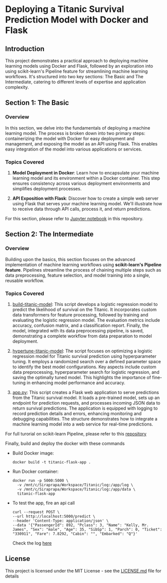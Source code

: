 # Deploying a Titanic Survival Prediction Model with Docker and Flask

## Introduction
This project demonstrates a practical approach to deploying machine learning models using Docker and Flask, followed by an exploration into using scikit-learn's Pipeline feature for streamlining machine learning workflows. It's structured into two key sections: The Basic and The Intermediate, catering to different levels of expertise and application complexity.

## Section 1: The Basic

### Overview
In this section, we delve into the fundamentals of deploying a machine learning model. The process is broken down into two primary steps: containerizing the model with Docker for easy deployment and management, and exposing the model as an API using Flask. This enables easy integration of the model into various applications or services.

### Topics Covered
1. **Model Deployment in Docker**: Learn how to encapsulate your machine learning model and its environment within a Docker container. This step ensures consistency across various deployment environments and simplifies deployment processes.

2. **API Exposition with Flask**: Discover how to create a simple web server using Flask that serves your machine learning model. We'll illustrate how to receive data through API calls, process it, and return predictions.

For this section, please refer to [Jupyter notebook](Deploying%20a%20Titanic%20Survival%20Prediction%20Model%20with%20Docker%20and%20Flask.ipynb) in this repository.

## Section 2: The Intermediate

### Overview
Building upon the basics, this section focuses on the advanced implementation of machine learning workflows using **scikit-learn's Pipeline feature**. Pipelines streamline the process of chaining multiple steps such as data preprocessing, feature selection, and model training into a single, reusable workflow.

### Topics Covered

1. [build-titanic-model](build-titanic-model.py): This script develops a logistic regression model to predict the likelihood of survival on the Titanic. It incorporates custom data transformers for feature processing, followed by training and evaluating the logistic regression model. The evaluation metrics include accuracy, confusion matrix, and a classification report. Finally, the model, integrated with its data preprocessing pipeline, is saved, demonstrating a complete workflow from data preparation to model deployment.

2. [hypertune-titanic-model](hypertune-titanic-model.py): The script focuses on optimizing a logistic regression model for Titanic survival prediction using hyperparameter tuning. It employs a randomized search over a defined parameter space to identify the best model configurations. Key aspects include custom data preprocessing, hyperparameter search for logistic regression, and saving the optimally tuned model. This highlights the importance of fine-tuning in enhancing model performance and accuracy.

3. [app.py](app.py): This script creates a Flask web application to serve predictions from the Titanic survival model. It loads a pre-trained model, sets up an endpoint for prediction requests, and processes incoming JSON data to return survival predictions. The application is equipped with logging to record prediction details and errors, enhancing monitoring and debugging capabilities. The structure demonstrates how to integrate a machine learning model into a web service for real-time predictions.

For full turorial on scikit-learn Pipeline, please refer to this [repository](https://github.com/swatakit/ml-workflow-sklearn-pipeline)

Finally, build and deploy the docker with these commands

- Build Docker image: 
    ```
    docker build -t titanic-flask-app .
    ```
  
- Run Docker container:
    ```
    docker run -p 5000:5000 \
      -v /mnt/c/Siraprapa/Workspace/Titanic/log:/app/log \
      -v /mnt/c/Siraprapa/Workspace/Titanic/log:/app/data \
      titanic-flask-app
    ```
- To test the app, fire an api call
    ```
    curl --request POST \
    --url http://localhost:5000/predict \
    --header 'Content-Type: application/json' \
    --data '{"PassengerId": 892, "Pclass": 3, "Name": "Kelly, Mr. James", "Sex": "male", "Age": 35, "SibSp": 1, "Parch": 0, "Ticket": "330911", "Fare": 7.8292, "Cabin": "", "Embarked": "Q"}'
  ```

  Check the log [here](log/prediction.log) 


## License

This project is licensed under the MIT License - see the [LICENSE.md](LICENSE.md) file for details
